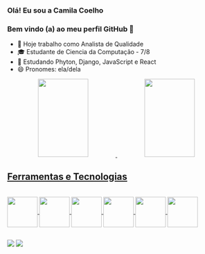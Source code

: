 ### Olá! Eu sou a Camila Coelho
### Bem vindo (a) ao meu perfil GitHub 👋

- 🔭 Hoje trabalho como Analista de Qualidade 
- 🎓 Estudante de Ciencia da Computação - 7/8
- 🌱 Estudando Phyton, Django, JavaScript e React
- 😄 Pronomes: ela/dela

<div align="center">
  <a href="https://github.com/CamilaMCoelho">
  <img height="180em" img width="48%" src="https://github-readme-stats.vercel.app/api?username=CamilaMCoelho&show_icons=true&theme=dark&include_all_commits=true&count_private=true"/>
  <img height="180em" img width="48%" src="https://github-readme-stats.vercel.app/api/top-langs/?username=CamilaMCoelho&layout=compact&langs_count=5&theme=dark"/>
</div> 
  
## Ferramentas e Tecnologias
  
<div style="display: inline_block"><br>
  <img align="center"  height="70" width="70" src="https://cdn.jsdelivr.net/gh/devicons/devicon/icons/python/python-original.svg">
  <img align="center"  height="70" width="70" src="https://cdn.jsdelivr.net/gh/devicons/devicon/icons/django/django-plain.svg">
  <img align="center"  height="70" width="70" src="https://cdn.jsdelivr.net/gh/devicons/devicon/icons/java/java-original.svg">
  <img align="center"  height="70" width="70" src="https://cdn.jsdelivr.net/gh/devicons/devicon/icons/mysql/mysql-original.svg">
  <img align="center"  height="70" width="70" src="https://cdn.jsdelivr.net/gh/devicons/devicon/icons/javascript/javascript-original.svg">
  <img align="center"  height="70" width="70" src="https://cdn.jsdelivr.net/gh/devicons/devicon/icons/react/react-original.svg">
          
</div>

##                                                                                                                      
                                                                                                                               

<div> 
  <a href = "mailto:coelhocamila178@gmail.com"><img src="https://img.shields.io/badge/Gmail-D14836?style=for-the-badge&logo=gmail&logoColor=white" target="_blank"></a>
  <a href="https://www.linkedin.com/in/camila-monteiro-coelho-96729a156/" target="_blank"><img src="https://img.shields.io/badge/-LinkedIn-%230077B5?style=for-the-badge&logo=linkedin&logoColor=white" target="_blank"></a> 
  
 </div>
